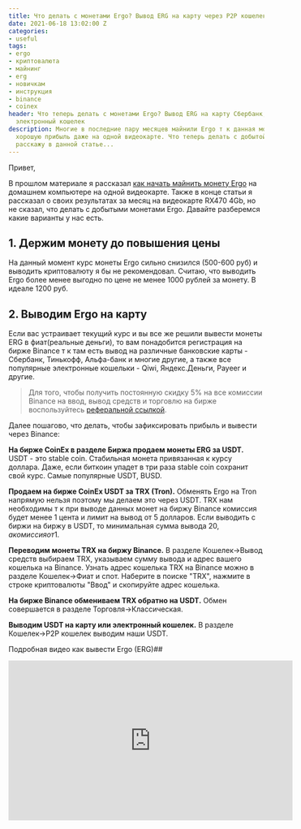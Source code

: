 ```yaml
---
title: Что делать с монетами Ergo? Вывод ERG на карту через P2P кошелек
date: 2021-06-18 13:02:00 Z
categories:
- useful
tags:
- ergo
- криптовалюта
- майнинг
- erg
- новичкам
- инструкция
- binance
- coinex
header: Что теперь делать с монетами Ergo? Вывод ERG на карту Сбербанк, Тинькофф,
  электронный кошелек
description: Многие в последние пару месяцев майнили Ergo т к данная монета приносила
  хорошую прибыль даже на одной видеокарте. Что теперь делать с добытой криптовалютой
  расскажу в данной статье...
---
```


Привет,

В прошлом материале я рассказал [как начать майнить монету Ergo](https://htmlblog.github.io/kak-mainit-monetu-ergo-2021) на домашнем компьютере на одной видеокарте. Также в конце статьи я рассказал о своих результатах за месяц на видеокарте RX470 4Gb, но не сказал, что делать с добытыми монетами Ergo. Давайте разберемся какие варианты у нас есть.
<script async src="https://pagead2.googlesyndication.com/pagead/js/adsbygoogle.js"></script>
<!-- html blog article adaptive -->
<ins class="adsbygoogle"
     style="display:block"
     data-ad-client="ca-pub-7700451254687983"
     data-ad-slot="1629640353"
     data-ad-format="auto"
     data-full-width-responsive="true"></ins>
<script>
     (adsbygoogle = window.adsbygoogle || []).push({});
</script>

## 1. Держим монету до повышения цены

На данный момент курс монеты Ergo сильно снизился (500-600 руб) и выводить криптовалюту я бы не рекомендовал. Считаю, что выводить Ergo более менее выгодно по цене не менее 1000 рублей за монету. В идеале 1200 руб. 

## 2. Выводим Ergo на карту

Если вас устраивает текущий курс и вы все же решили вывести монеты ERG в фиат(реальные деньги), то вам понадобится регистрация на бирже Binance т к там есть вывод на различные банковские карты - Сбербанк, Тинькофф, Альфа-банк и многие другие, а также все популярные электронные кошельки - Qiwi, Яндекс.Деньги, Payeer и другие.

> Для того, чтобы получить постоянную скидку 5% на все комиссии Binance на ввод, вывод средств и торговлю на бирже воспользуйтесь [реферальной ссылкой](https://www.binance.com/ru/register?ref=NW58OC50).

Далее пошагово, что делать, чтобы зафиксировать прибыль и вывести через Binance:

**На бирже CoinEx в разделе Биржа продаем монеты ERG за USDT.** USDT - это stable coin. Стабильная монета привязанная к курсу доллара. Даже, если биткоин упадет в три раза stable coin сохранит свой курс. Самые популярные USDT, BUSD.

**Продаем на бирже CoinEx USDT за TRX (Tron).** Обменять Ergo на Tron напрямую нельзя поэтому мы делаем это через USDT. TRX нам необходимы т к при выводе данных монет на биржу Binance комиссия будет менее 1 цента и лимит на вывод от 5 долларов. Если выводить с биржи на биржу в USDT, то минимальная сумма вывода 20$, а комиссия от 1$.

**Переводим монеты TRX на биржу Binance.** В разделе Кошелек->Вывод средств выбираем TRX, указываем сумму вывода и адрес вашего кошелька на Binance. Узнать адрес кошелька TRX на Binance можно в разделе Кошелек->Фиат и спот. Наберите в поиске "TRX", нажмите в строке криптовалюты "Ввод" и скопируйте адрес кошелька.

**На бирже Binance обмениваем TRX обратно на USDT.** Обмен совершается в разделе Торговля->Классическая.

**Выводим USDT на карту или электронный кошелек.** В разделе Кошелек->P2P кошелек выводим наши USDT. 

Подробная видео как вывести Ergo (ERG)## 
<iframe width="560" height="315" src="https://www.youtube.com/embed/3X0r5a_jIsM" title="YouTube video player" frameborder="0" allow="accelerometer; autoplay; clipboard-write; encrypted-media; gyroscope; picture-in-picture" allowfullscreen></iframe>
